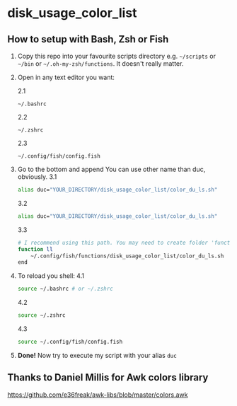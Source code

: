 # disk_usage_color_list

## How to setup with Bash, Zsh or Fish

1. Copy this repo into your favourite scripts directory e.g. ```~/scripts``` or ```~/bin``` or ```~/.oh-my-zsh/functions```. It doesn't really matter.

2. Open in any text editor you want:

    2.1 
    ```
    ~/.bashrc
    ```
    
    2.2 
    ```
    ~/.zshrc
    ```
    
    2.3 
    ```
    ~/.config/fish/config.fish
    ```

3. Go to the bottom and append
    You can use other name than duc, obviously.
    3.1
    ```bash
    alias duc="YOUR_DIRECTORY/disk_usage_color_list/color_du_ls.sh"
    ```

    3.2
    ```bash
    alias duc="YOUR_DIRECTORY/disk_usage_color_list/color_du_ls.sh"
    ```

    3.3
    ```bash
    # I recommend using this path. You may need to create folder 'functions' first.
    function ll
        ~/.config/fish/functions/disk_usage_color_list/color_du_ls.sh
    end
    ```
4. To reload you shell:
    4.1
    ```bash
    source ~/.bashrc # or ~/.zshrc
    ```
    4.2
    ```bash
    source ~/.zshrc
    ```
    4.3
    ```bash
    source ~/.config/fish/config.fish
    ```
5. **Done!** Now try to execute my script with your alias ```duc```

## Thanks to Daniel Millis for Awk colors library
https://github.com/e36freak/awk-libs/blob/master/colors.awk